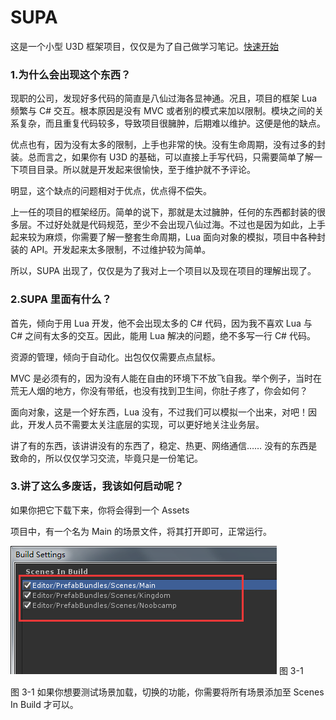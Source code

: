# SUPA

  这是一个小型 U3D 框架项目，仅仅是为了自己做学习笔记。[快速开始](#start)

###   1.为什么会出现这个东西？

  现职的公司，发现好多代码的简直是八仙过海各显神通。况且，项目的框架 Lua 频繁与 C# 交互。根本原因是没有 MVC 或者别的模式来加以限制。模块之间的关系复杂，而且重复代码较多，导致项目很臃肿，后期难以维护。这便是他的缺点。

  优点也有，因为没有太多的限制，上手也非常的快。没有生命周期，没有过多的封装。总而言之，如果你有 U3D 的基础，可以直接上手写代码，只需要简单了解一下项目目录。所以就是开发起来很愉快，至于维护就不予评论。

  明显，这个缺点的问题相对于优点，优点得不偿失。

  上一任的项目的框架经历。简单的说下，那就是太过臃肿，任何的东西都封装的很多层。不过好处就是代码规范，至少不会出现八仙过海。不过也是因为如此，上手起来较为麻烦，你需要了解一整套生命周期，Lua 面向对象的模拟，项目中各种封装的 API。开发起来太多限制，不过维护较为简单。

  所以，SUPA 出现了，仅仅是为了我对上一个项目以及现在项目的理解出现了。

###   2.SUPA 里面有什么？

  首先，倾向于用 Lua 开发，他不会出现太多的 C# 代码，因为我不喜欢 Lua 与 C# 之间有太多的交互。因此，能用 Lua 解决的问题，绝不多写一行 C# 代码。

  资源的管理，倾向于自动化。出包仅仅需要点点鼠标。

  MVC 是必须有的，因为没有人能在自由的环境下不放飞自我。举个例子，当时在荒无人烟的地方，你没有带纸，也没有找到卫生间，你肚子疼了，你会如何？

  面向对象，这是一个好东西，Lua 没有，不过我们可以模拟一个出来，对吧！因此，开发人员不需要太关注底层的实现，可以更好地关注业务层。

  讲了有的东西，该讲讲没有的东西了，稳定、热更、网络通信…… 没有的东西是致命的，所以仅仅学习交流，毕竟只是一份笔记。

### <span id="start">3.讲了这么多废话，我该如何启动呢？</span>

  如果你把它下载下来，你将会得到一个 Assets

  项目中，有一个名为 Main 的场景文件，将其打开即可，正常运行。

![](./Images/0001.png)  图 3-1

图 3-1 如果你想要测试场景加载，切换的功能，你需要将所有场景添加至 Scenes In Build 才可以。
